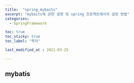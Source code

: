 ```yaml
---
title:  "spring_mybaits"
excerpt: "mybaits에 관한 설명 및 spring 프로젝트에서의 설정 방법"
categories:
  - SpringFramework

toc: true
toc_sticky: true
toc_label: "목차"

last_modified_at : 2021-03-25

---
```


## mybatis